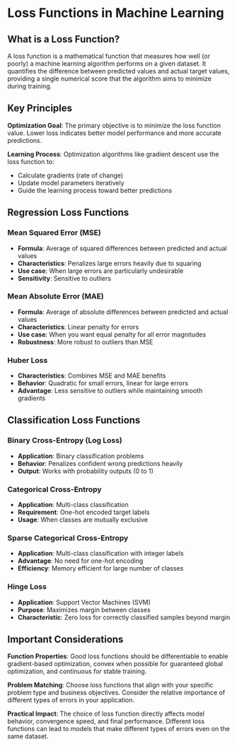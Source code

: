 # Loss Functions in Machine Learning

## What is a Loss Function?

A loss function is a mathematical function that measures how well (or poorly) a machine learning algorithm performs on a given dataset. It quantifies the difference between predicted values and actual target values, providing a single numerical score that the algorithm aims to minimize during training.

## Key Principles

**Optimization Goal**: The primary objective is to minimize the loss function value. Lower loss indicates better model performance and more accurate predictions.

**Learning Process**: Optimization algorithms like gradient descent use the loss function to:

- Calculate gradients (rate of change)
- Update model parameters iteratively
- Guide the learning process toward better predictions

## Regression Loss Functions

### Mean Squared Error (MSE)

- **Formula**: Average of squared differences between predicted and actual values
- **Characteristics**: Penalizes large errors heavily due to squaring
- **Use case**: When large errors are particularly undesirable
- **Sensitivity**: Sensitive to outliers

### Mean Absolute Error (MAE)

- **Formula**: Average of absolute differences between predicted and actual values
- **Characteristics**: Linear penalty for errors
- **Use case**: When you want equal penalty for all error magnitudes
- **Robustness**: More robust to outliers than MSE

### Huber Loss

- **Characteristics**: Combines MSE and MAE benefits
- **Behavior**: Quadratic for small errors, linear for large errors
- **Advantage**: Less sensitive to outliers while maintaining smooth gradients

## Classification Loss Functions

### Binary Cross-Entropy (Log Loss)

- **Application**: Binary classification problems
- **Behavior**: Penalizes confident wrong predictions heavily
- **Output**: Works with probability outputs (0 to 1)

### Categorical Cross-Entropy

- **Application**: Multi-class classification
- **Requirement**: One-hot encoded target labels
- **Usage**: When classes are mutually exclusive

### Sparse Categorical Cross-Entropy

- **Application**: Multi-class classification with integer labels
- **Advantage**: No need for one-hot encoding
- **Efficiency**: Memory efficient for large number of classes

### Hinge Loss

- **Application**: Support Vector Machines (SVM)
- **Purpose**: Maximizes margin between classes
- **Characteristic**: Zero loss for correctly classified samples beyond margin

## Important Considerations

**Function Properties**: Good loss functions should be differentiable to enable gradient-based optimization, convex when possible for guaranteed global optimization, and continuous for stable training.

**Problem Matching**: Choose loss functions that align with your specific problem type and business objectives. Consider the relative importance of different types of errors in your application.

**Practical Impact**: The choice of loss function directly affects model behavior, convergence speed, and final performance. Different loss functions can lead to models that make different types of errors even on the same dataset.